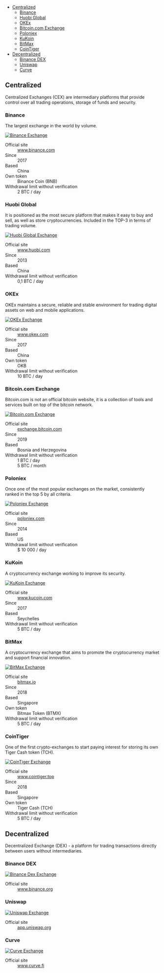 <div class="contents p-3 pb-2 px-sm-5 pt-sm-4 pb-sm-3">

* [Centralized](#centralized)
    * [Binance](#binance)
    * [Huobi Global](#huobi-global)
    * [OKEx](#okex)
    * [Bitcoin.com Exchange](#bitcoincom-exchange)
    * [Poloniex](#poloniex)
    * [KuKoin](#kukoin)
    <!-- * [Crypto.com](#cryptocom) -->
    * [BitMax](#bitmax)
    * [CoinTiger](#cointiger)
* [Decentralized](#decentralized)
    * [Binance DEX](#binance-dex)
    * [Uniswap](#uniswap)
    * [Curve](#curve)
    
</div>

<h2 id="centralized">Centralized</h2>

Centralized Exchanges (CEX) are intermediary platforms that provide control over all trading operations, storage of funds and security.

<h3 id="binance">Binance</h3>

The largest exchange in the world by volume.

<p>
    <a href="https://www.binance.com?ref=26375672" class="img-ext-link" data-link-text="Open www.binance.com in new tab" target="_blank" rel="noopener noreferrer">
        <picture class="img-wrap" style="padding-bottom: calc(100/225*100%)">
            <source data-srcset="public/images/exchanges/binance.jpg 2x, public/images/exchanges/binance_sm.jpg 1x" media="(max-width: 768px)">
            <source data-srcset="public/images/exchanges/binance@2x.jpg 2x, public/images/exchanges/binance.jpg 1x">
            <img class="img-embed lazy" data-src="public/images/exchanges/binance.jpg" alt="Binance Exchange">
        </picture>
    </a>
</p>

<dl class="row">
    <dt class="col-sm-4 col-xxl-3">Official site</dt>
    <dd class="col-sm-8 col-xxl-9">
        <a href="https://www.binance.com?ref=26375672" class="ext" target="_blank" rel="noopener noreferrer">www.binance.com</a>
    </dd>
    <dt class="col-sm-4 col-xxl-3">Since</dt>
    <dd class="col-sm-8 col-xxl-9">2017</dd>
    <dt class="col-sm-4 col-xxl-3">Based</dt>
    <dd class="col-sm-8 col-xxl-9">China</dd>
    <dt class="col-sm-4 col-xxl-3">Own token</dt>
    <dd class="col-sm-8 col-xxl-9">Binance Coin (BNB)</dd>
    <dt class="col-sm-4 col-xxl-3">Withdrawal limit without verification</dt>
    <dd class="col-sm-8 col-xxl-9">2 BTC / day</dd>
</dl>

<h3 id="huobi-global">Huobi Global</h3>

It is positioned as the most secure platform that makes it easy to buy and sell, as well as store cryptocurrencies. Included in the TOP-3 in terms of trading volume.

<p>
    <a href="https://www.huobi.com/en-us/register/?invite_code=h8qw6" class="img-ext-link" data-link-text="Open www.huobi.com in new tab" target="_blank" rel="noopener noreferrer">
        <picture class="img-wrap" style="padding-bottom: calc(100/225*100%)">
            <source data-srcset="public/images/exchanges/huobi.jpg 2x, public/images/exchanges/huobi_sm.jpg 1x" media="(max-width: 768px)">
            <source data-srcset="public/images/exchanges/huobi@2x.jpg 2x, public/images/exchanges/huobi.jpg 1x">
            <img class="img-embed lazy" data-src="public/images/exchanges/huobi.jpg" alt="Huobi Global Exchange">
        </picture>
    </a>
</p>

<dl class="row">
    <dt class="col-sm-4 col-xxl-3">Official site</dt>
    <dd class="col-sm-8 col-xxl-9">
        <a href="https://www.huobi.com/en-us/register/?invite_code=h8qw6" class="ext" target="_blank" rel="noopener noreferrer">www.huobi.com</a>
    </dd>
    <dt class="col-sm-4 col-xxl-3">Since</dt>
    <dd class="col-sm-8 col-xxl-9">2013</dd>
    <dt class="col-sm-4 col-xxl-3">Based</dt>
    <dd class="col-sm-8 col-xxl-9">China</dd>
    <dt class="col-sm-4 col-xxl-3" title="Withdrawal limit without verification">Withdrawal limit without verification</dt>
    <dd class="col-sm-8 col-xxl-9">0,1 BTC / day</dd>
</dl>

<h3 id="okex">OKEx</h3>

OKEx maintains a secure, reliable and stable environment for trading digital assets on web and mobile applications.

<p>
    <a href="https://www.okex.com/join/2668346" class="img-ext-link" data-link-text="Open www.okex.com in new tab" target="_blank" rel="noopener noreferrer">
        <picture class="img-wrap" style="padding-bottom: calc(100/225*100%)">
            <source data-srcset="public/images/exchanges/okex.jpg 2x, public/images/exchanges/okex_sm.jpg 1x" media="(max-width: 768px)">
            <source data-srcset="public/images/exchanges/okex@2x.jpg 2x, public/images/exchanges/okex.jpg 1x">
            <img class="img-embed lazy" data-src="public/images/exchanges/okex.jpg" alt="OKEx Exchange">
        </picture>
    </a>
</p>

<dl class="row">
    <dt class="col-sm-4 col-xxl-3">Official site</dt>
    <dd class="col-sm-8 col-xxl-9">
        <a href="https://www.okex.com/join/2668346" class="ext" target="_blank" rel="noopener noreferrer">www.okex.com</a>
    </dd>
    <dt class="col-sm-4 col-xxl-3">Since</dt>
    <dd class="col-sm-8 col-xxl-9">2017</dd>
    <dt class="col-sm-4 col-xxl-3">Based</dt>
    <dd class="col-sm-8 col-xxl-9">China</dd>
    <dt class="col-sm-4 col-xxl-3">Own token</dt>
    <dd class="col-sm-8 col-xxl-9">OKB</dd>
    <dt class="col-sm-4 col-xxl-3" title="Withdrawal limit without verification">Withdrawal limit without verification</dt>
    <dd class="col-sm-8 col-xxl-9">10 BTC / day</dd>
</dl>

<h3 id="bitcoincom-exchange">Bitcoin.com Exchange</h3>

Bitcoin.com is not an official bitcoin website, it is a collection of tools and services built on top of the bitcoin network.

<p>
    <a href="https://exchange.bitcoin.com/referral/99755c31b1a089b6" class="img-ext-link" data-link-text="Open exchange.bitcoin.com in new tab" target="_blank" rel="noopener noreferrer">
        <picture class="img-wrap" style="padding-bottom: calc(100/225*100%)">
            <source data-srcset="public/images/exchanges/bitcoin.com.jpg 2x, public/images/exchanges/bitcoin.com_sm.jpg 1x" media="(max-width: 768px)">
            <source data-srcset="public/images/exchanges/bitcoin.com@2x.jpg 2x, public/images/exchanges/bitcoin.com.jpg 1x">
            <img class="img-embed lazy" data-src="public/images/exchanges/bitcoin.com.jpg" alt="Bitcoin.com Exchange">
        </picture>
    </a>
</p>

<dl class="row">
    <dt class="col-sm-4 col-xxl-3">Official site</dt>
    <dd class="col-sm-8 col-xxl-9">
        <a href="https://exchange.bitcoin.com/referral/99755c31b1a089b6" class="ext" target="_blank" rel="noopener noreferrer">exchange.bitcoin.com</a>
    </dd>
    <dt class="col-sm-4 col-xxl-3">Since</dt>
    <dd class="col-sm-8 col-xxl-9">2019</dd>
    <dt class="col-sm-4 col-xxl-3">Based</dt>
    <dd class="col-sm-8 col-xxl-9">Bosnia and Herzegovina</dd>
    <dt class="col-sm-4 col-xxl-3" title="Withdrawal limit without verification">Withdrawal limit without verification</dt>
    <dd class="col-sm-8 col-xxl-9">
    <div>1 BTC / day</div>
    <div>5 BTC / month</div>
    </dd>
</dl>

<h3 id="poloniex">Poloniex</h3>

Once one of the most popular exchanges on the market, consistently ranked in the top 5 by all criteria.

<p>
    <a href="https://poloniex.com/signup?c=TNPMCDQQ" class="img-ext-link" data-link-text="Open poloniex.com in new tab" target="_blank" rel="noopener noreferrer">
        <picture class="img-wrap" style="padding-bottom: calc(100/225*100%)">
            <source data-srcset="public/images/exchanges/poloniex.jpg 2x, public/images/exchanges/poloniex_sm.jpg 1x" media="(max-width: 768px)">
            <source data-srcset="public/images/exchanges/poloniex@2x.jpg 2x, public/images/exchanges/poloniex.jpg 1x">
            <img class="img-embed lazy" data-src="public/images/exchanges/poloniex.jpg" alt="Poloniex Exchange">
        </picture>
    </a>
</p>

<dl class="row">
    <dt class="col-sm-4 col-xxl-3">Official site</dt>
    <dd class="col-sm-8 col-xxl-9">
        <a href="https://poloniex.com/signup?c=TNPMCDQQ" class="ext" target="_blank" rel="noopener noreferrer">poloniex.com</a>
    </dd>
    <dt class="col-sm-4 col-xxl-3">Since</dt>
    <dd class="col-sm-8 col-xxl-9">2014</dd>
    <dt class="col-sm-4 col-xxl-3">Based</dt>
    <dd class="col-sm-8 col-xxl-9">US</dd>
    <dt class="col-sm-4 col-xxl-3" title="Withdrawal limit without verification">Withdrawal limit without verification</dt>
    <dd class="col-sm-8 col-xxl-9">$ 10 000 / day</dd>
</dl>

<h3 id="kukoin">KuKoin</h3>

A cryptocurrency exchange working to improve its security.

<p>
    <a href="https://www.kucoin.com/?rcode=1sseshc" class="img-ext-link" data-link-text="Open www.kucoin.com in new tab" target="_blank" rel="noopener noreferrer">
        <picture class="img-wrap" style="padding-bottom: calc(100/225*100%)">
            <source data-srcset="public/images/exchanges/kukoin.jpg 2x, public/images/exchanges/kukoin_sm.jpg 1x" media="(max-width: 768px)">
            <source data-srcset="public/images/exchanges/kukoin@2x.jpg 2x, public/images/exchanges/kukoin.jpg 1x">
            <img class="img-embed lazy" data-src="public/images/exchanges/kukoin.jpg" alt="KuKoin Exchange">
        </picture>
    </a>
</p>

<dl class="row">
    <dt class="col-sm-4 col-xxl-3">Official site</dt>
    <dd class="col-sm-8 col-xxl-9">
        <a href="https://www.kucoin.com/?rcode=1sseshc" class="ext" target="_blank" rel="noopener noreferrer">www.kucoin.com</a>
    </dd>
    <dt class="col-sm-4 col-xxl-3">Since</dt>
    <dd class="col-sm-8 col-xxl-9">2017</dd>
    <dt class="col-sm-4 col-xxl-3">Based</dt>
    <dd class="col-sm-8 col-xxl-9">Seychelles</dd>
    <dt class="col-sm-4 col-xxl-3" title="Withdrawal limit without verification">Withdrawal limit without verification</dt>
    <dd class="col-sm-8 col-xxl-9">5 BTC / day</dd>
</dl>

<!--
<h3 id="cryptocom">Crypto.com</h3>

Hong Kong blockchain platform that combines an exchange, a wallet, a credit protocol, as well as a cryptobank with the ability to earn money by storing coins.

<p>
    <a href="https://crypto.com/exch/8z8n472qxv" class="img-ext-link" data-link-text="Open crypto.com in new tab" target="_blank" rel="noopener noreferrer">
        <picture class="img-wrap" style="padding-bottom: calc(100/225*100%)">
            <source data-srcset="public/images/exchanges/crypto.com.jpg 2x, public/images/exchanges/crypto.com_sm.jpg 1x" media="(max-width: 768px)">
            <source data-srcset="public/images/exchanges/crypto.com@2x.jpg 2x, public/images/exchanges/crypto.com.jpg 1x">
            <img class="img-embed lazy" data-src="public/images/exchanges/crypto.com.jpg" alt="Crypto.com Exchange">
        </picture>
    </a>
</p>

<dl class="row">
    <dt class="col-sm-4 col-xxl-3">Official site</dt>
    <dd class="col-sm-8 col-xxl-9">
        <a href="https://crypto.com/exch/8z8n472qxv" class="ext" target="_blank" rel="noopener noreferrer">crypto.com</a>
    </dd>
    <dt class="col-sm-4 col-xxl-3">Since</dt>
    <dd class="col-sm-8 col-xxl-9">2018</dd>
    <dt class="col-sm-4 col-xxl-3">Based</dt>
    <dd class="col-sm-8 col-xxl-9">Hong Kong</dd>
    <dt class="col-sm-4 col-xxl-3">Own token</dt>
    <dd class="col-sm-8 col-xxl-9">Crypto.com Coin (CRO)</dd>
    <dt class="col-sm-4 col-xxl-3" title="Withdrawal limit without verification">Withdrawal limit without verification</dt>
    <dd class="col-sm-8 col-xxl-9">$ 5 000 / day</dd>
</dl>
-->

<h3 id="bitmax">BitMax</h3>

A cryptocurrency exchange that aims to promote the cryptocurrency market and support financial innovation.

<p>
    <a href="https://bitmax.io/register?inviteCode=RMVSIQAL" class="img-ext-link" data-link-text="Open bitmax.io in new tab" target="_blank" rel="noopener noreferrer">
        <picture class="img-wrap" style="padding-bottom: calc(100/225*100%)">
            <source data-srcset="public/images/exchanges/bitmax.jpg 2x, public/images/exchanges/bitmax_sm.jpg 1x" media="(max-width: 768px)">
            <source data-srcset="public/images/exchanges/bitmax@2x.jpg 2x, /public/images/exchanges/bitmax.jpg 1x">
            <img class="img-embed lazy" data-src="/public/images/exchanges/bitmax.jpg" alt="BitMax Exchange">
        </picture>
    </a>
</p>

<dl class="row">
    <dt class="col-sm-4 col-xxl-3">Official site</dt>
    <dd class="col-sm-8 col-xxl-9">
        <a href="https://bitmax.io/register?inviteCode=RMVSIQAL" class="ext" target="_blank" rel="noopener noreferrer">bitmax.io</a>
    </dd>
    <dt class="col-sm-4 col-xxl-3">Since</dt>
    <dd class="col-sm-8 col-xxl-9">2018</dd>
    <dt class="col-sm-4 col-xxl-3">Based</dt>
    <dd class="col-sm-8 col-xxl-9">Singapore</dd>
    <dt class="col-sm-4 col-xxl-3">Own token</dt>
    <dd class="col-sm-8 col-xxl-9">Bitmax Token (BTMX)</dd>
    <dt class="col-sm-4 col-xxl-3" title="Withdrawal limit without verification">Withdrawal limit without verification</dt>
    <dd class="col-sm-8 col-xxl-9">5 BTC / day</dd>
</dl>

<h3 id="cointiger">CoinTiger</h3>

One of the first crypto-exchanges to start paying interest for storing its own Tiger Cash token (TCH).

<p>
    <a href="https://www.cointiger.top/#/register?refCode=UVIdze" class="img-ext-link" data-link-text="Open www.cointiger.top in new tab" target="_blank" rel="noopener noreferrer">
        <picture class="img-wrap" style="padding-bottom: calc(100/225*100%)">
            <source data-srcset="/public/images/exchanges/cointiger.jpg 2x, /public/images/exchanges/cointiger_sm.jpg 1x" media="(max-width: 768px)">
            <source data-srcset="/public/images/exchanges/cointiger@2x.jpg 2x, /public/images/exchanges/cointiger.jpg 1x">
            <img class="img-embed lazy" data-src="/public/images/exchanges/cointiger.jpg" alt="CoinTiger Exchange">
        </picture>
    </a>
</p>

<dl class="row">
    <dt class="col-sm-4 col-xxl-3">Official site</dt>
    <dd class="col-sm-8 col-xxl-9">
        <a href="https://www.cointiger.top/#/register?refCode=UVIdze" class="ext" target="_blank" rel="noopener noreferrer">www.cointiger.top</a>
    </dd>
    <dt class="col-sm-4 col-xxl-3">Since</dt>
    <dd class="col-sm-8 col-xxl-9">2018</dd>
    <dt class="col-sm-4 col-xxl-3">Based</dt>
    <dd class="col-sm-8 col-xxl-9">Singapore</dd>
    <dt class="col-sm-4 col-xxl-3">Own token</dt>
    <dd class="col-sm-8 col-xxl-9">Tiger Cash (TCH)</dd>
    <dt class="col-sm-4 col-xxl-3" title="Withdrawal limit without verification">Withdrawal limit without verification</dt>
    <dd class="col-sm-8 col-xxl-9">5 BTC / day</dd>
</dl>

<h2 id="decentralized">Decentralized</h2>

Decentralized Exchange (DEX) - a platform for trading transactions directly between users without intermediaries.

<h3 id="binance-dex">Binance DEX</h3>

<p>
    <a href="https://www.binance.org/" class="img-ext-link" data-link-text="Open www.binance.org in new tab" target="_blank" rel="noopener noreferrer">
        <picture class="img-wrap" style="padding-bottom: calc(100/225*100%)">
            <source data-srcset="/public/images/exchanges/binance-dex.jpg 2x, /public/images/exchanges/binance-dex_sm.jpg 1x" media="(max-width: 768px)">
            <source data-srcset="/public/images/exchanges/binance-dex@2x.jpg 2x, /public/images/exchanges/binance-dex.jpg 1x">
            <img class="img-embed lazy" data-src="/public/images/exchanges/binance-dex.jpg" alt="Binance Dex Exchange">
        </picture>
    </a>
</p>

<dl class="row">
    <dt class="col-sm-4 col-xxl-3">Official site</dt>
    <dd class="col-sm-8 col-xxl-9">
        <a href="https://www.binance.org/" class="ext" target="_blank" rel="noopener noreferrer">www.binance.org</a>
    </dd>
</dl>

<h3 id="uniswap">Uniswap</h3>

<p>
    <a href="https://app.uniswap.org/#/swap" class="img-ext-link" data-link-text="Open app.uniswap.org in new tab" target="_blank" rel="noopener noreferrer">
        <picture class="img-wrap" style="padding-bottom: calc(100/225*100%)">
            <source data-srcset="/public/images/exchanges/uniswap.jpg 2x, /public/images/exchanges/uniswap_sm.jpg 1x" media="(max-width: 768px)">
            <source data-srcset="/public/images/exchanges/uniswap@2x.jpg 2x, /public/images/exchanges/uniswap.jpg 1x">
            <img class="img-embed lazy" data-src="/public/images/exchanges/uniswap.jpg" alt="Uniswap Exchange">
        </picture>
    </a>
</p>

<dl class="row">
    <dt class="col-sm-4 col-xxl-3">Official site</dt>
    <dd class="col-sm-8 col-xxl-9">
        <a href="https://app.uniswap.org/#/swap" class="ext" target="_blank" rel="noopener noreferrer">app.uniswap.org</a>
    </dd>
</dl>

<h3 id="curve">Curve</h3>

<p>
    <a href="https://www.curve.fi/" class="img-ext-link" data-link-text="Open www.curve.fi in new tab" target="_blank" rel="noopener noreferrer">
        <picture class="img-wrap" style="padding-bottom: calc(100/225*100%)">
            <source data-srcset="/public/images/exchanges/curve.jpg 2x, /public/images/exchanges/curve_sm.jpg 1x" media="(max-width: 768px)">
            <source data-srcset="/public/images/exchanges/curve@2x.jpg 2x, /public/images/exchanges/curve.jpg 1x">
            <img class="img-embed lazy" data-src="/public/images/exchanges/curve.jpg" alt="Curve Exchange">
        </picture>
    </a>
</p>

<dl class="row">
    <dt class="col-sm-4 col-xxl-3">Official site</dt>
    <dd class="col-sm-8 col-xxl-9">
        <a href="https://www.curve.fi/" class="ext" target="_blank" rel="noopener noreferrer">www.curve.fi</a>
    </dd>
</dl>
